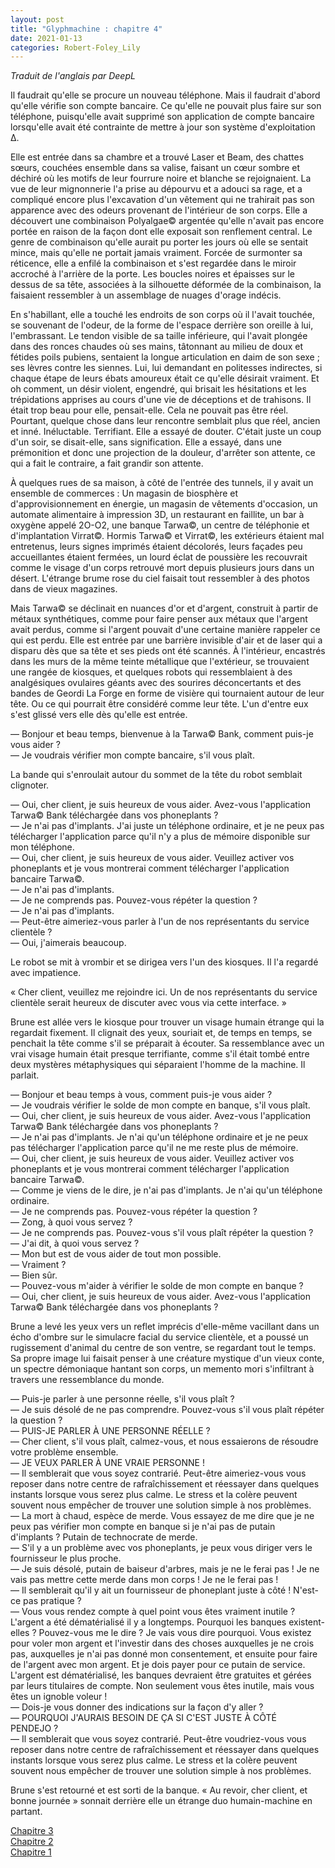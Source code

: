 ```yaml
---
layout: post
title: "Glyphmachine : chapitre 4"
date: 2021-01-13
categories: Robert-Foley_Lily
---
```


*Traduit de l'anglais par DeepL*

Il faudrait qu'elle se procure un nouveau téléphone. Mais il faudrait d'abord qu'elle vérifie son compte bancaire. Ce qu'elle ne pouvait plus faire sur son téléphone, puisqu'elle avait supprimé son application de compte bancaire lorsqu'elle avait été contrainte de mettre à jour son système d'exploitation Δ.

Elle est entrée dans sa chambre et a trouvé Laser et Beam, des chattes sœurs, couchées ensemble dans sa valise, faisant un cœur sombre et déchiré où les motifs de leur fourrure noire et blanche se rejoignaient. La vue de leur mignonnerie l'a prise au dépourvu et a adouci sa rage, et a compliqué encore plus l'excavation d'un vêtement qui ne trahirait pas son apparence avec des odeurs provenant de l'intérieur de son corps. Elle a découvert une combinaison Polyalgae© argentée qu'elle n'avait pas encore portée en raison de la façon dont elle exposait son renflement central. Le genre de combinaison qu'elle aurait pu porter les jours où elle se sentait mince, mais qu'elle ne portait jamais vraiment. Forcée de surmonter sa réticence, elle a enfilé la combinaison et s'est regardée dans le miroir accroché à l'arrière de la porte. Les boucles noires et épaisses sur le dessus de sa tête, associées à la silhouette déformée de la combinaison, la faisaient ressembler à un assemblage de nuages d'orage indécis.

En s'habillant, elle a touché les endroits de son corps où il l'avait touchée, se souvenant de l'odeur, de la forme de l'espace derrière son oreille à lui, l'embrassant. Le tendon visible de sa taille inférieure, qui l'avait plongée dans des ronces chaudes où ses mains, tâtonnant au milieu de doux et fétides poils pubiens, sentaient la longue articulation en daim de son sexe ; ses lèvres contre les siennes. Lui, lui demandant en politesses indirectes, si chaque étape de leurs ébats amoureux était ce qu'elle désirait vraiment. Et oh comment, un désir violent, engendré, qui brisait les hésitations et les trépidations apprises au cours d'une vie de déceptions et de trahisons. Il était trop beau pour elle, pensait-elle. Cela ne pouvait pas être réel. Pourtant, quelque chose dans leur rencontre semblait plus que réel, ancien et inné. Inéluctable. Terrifiant. Elle a essayé de douter. C'était juste un coup d'un soir, se disait-elle, sans signification. Elle a essayé, dans une prémonition et donc une projection de la douleur, d'arrêter son attente, ce qui a fait le contraire, a fait grandir son attente.  

À quelques rues de sa maison, à côté de l'entrée des tunnels, il y avait un ensemble de commerces : Un magasin de biosphère et d'approvisionnement en énergie, un magasin de vêtements d'occasion, un automate alimentaire à impression 3D, un restaurant en faillite, un bar à oxygène appelé 2O-O2, une banque Tarwa©, un centre de téléphonie et d'implantation Virrat©. Hormis Tarwa© et Virrat©, les extérieurs étaient mal entretenus, leurs signes imprimés étaient décolorés, leurs façades peu accueillantes étaient fermées, un lourd éclat de poussière les recouvrait comme le visage d'un corps retrouvé mort depuis plusieurs jours dans un désert. L'étrange brume rose du ciel faisait tout ressembler à des photos dans de vieux magazines.

Mais Tarwa© se déclinait en nuances d'or et d'argent, construit à partir de métaux synthétiques, comme pour faire penser aux métaux que l'argent avait perdus, comme si l'argent pouvait d'une certaine manière rappeler ce qui est perdu. Elle est entrée par une barrière invisible d'air et de laser qui a disparu dès que sa tête et ses pieds ont été scannés. À l'intérieur, encastrés dans les murs de la même teinte métallique que l'extérieur, se trouvaient une rangée de kiosques, et quelques robots qui ressemblaient à des analgésiques ovulaires géants avec des sourires déconcertants et des bandes de Geordi La Forge en forme de visière qui tournaient autour de leur tête. Ou ce qui pourrait être considéré comme leur tête. L'un d'entre eux s'est glissé vers elle dès qu'elle est entrée.

— Bonjour et beau temps, bienvenue à la Tarwa© Bank, comment puis-je vous aider ?  
— Je voudrais vérifier mon compte bancaire, s'il vous plaît.

La bande qui s'enroulait autour du sommet de la tête du robot semblait clignoter.

— Oui, cher client, je suis heureux de vous aider. Avez-vous l'application Tarwa© Bank téléchargée dans vos phoneplants ?  
— Je n'ai pas d'implants. J'ai juste un téléphone ordinaire, et je ne peux pas télécharger l'application parce qu'il n'y a plus de mémoire disponible sur mon téléphone.  
— Oui, cher client, je suis heureux de vous aider. Veuillez activer vos phoneplants et je vous montrerai comment télécharger l'application bancaire Tarwa©.  
— Je n'ai pas d'implants.  
— Je ne comprends pas. Pouvez-vous répéter la question ?  
— Je n'ai pas d'implants.  
— Peut-être aimeriez-vous parler à l'un de nos représentants du service clientèle ?  
— Oui, j'aimerais beaucoup.

Le robot se mit à vrombir et se dirigea vers l'un des kiosques. Il l'a regardé avec impatience.

« Cher client, veuillez me rejoindre ici. Un de nos représentants du service clientèle serait heureux de discuter avec vous via cette interface. »

Brune est allée vers le kiosque pour trouver un visage humain étrange qui la regardait fixement. Il clignait des yeux, souriait et, de temps en temps, se penchait la tête comme s'il se préparait à écouter. Sa ressemblance avec un vrai visage humain était presque terrifiante, comme s'il était tombé entre deux mystères métaphysiques qui séparaient l'homme de la machine. Il parlait.

— Bonjour et beau temps à vous, comment puis-je vous aider ?  
— Je voudrais vérifier le solde de mon compte en banque, s'il vous plaît.  
— Oui, cher client, je suis heureux de vous aider. Avez-vous l'application Tarwa© Bank téléchargée dans vos phoneplants ?  
— Je n'ai pas d'implants. Je n'ai qu'un téléphone ordinaire et je ne peux pas télécharger l'application parce qu'il ne me reste plus de mémoire.  
— Oui, cher client, je suis heureux de vous aider. Veuillez activer vos phoneplants et je vous montrerai comment télécharger l'application bancaire Tarwa©.  
— Comme je viens de le dire, je n'ai pas d'implants. Je n'ai qu'un téléphone ordinaire.  
— Je ne comprends pas. Pouvez-vous répéter la question ?  
— Zong, à quoi vous servez ?  
— Je ne comprends pas. Pouvez-vous s'il vous plaît répéter la question ?  
— J'ai dit, à quoi vous servez ?  
— Mon but est de vous aider de tout mon possible.  
— Vraiment ?  
— Bien sûr.  
— Pouvez-vous m'aider à vérifier le solde de mon compte en banque ?  
— Oui, cher client, je suis heureux de vous aider. Avez-vous l'application Tarwa© Bank téléchargée dans vos phoneplants ?

Brune a levé les yeux vers un reflet imprécis d'elle-même vacillant dans un écho d'ombre sur le simulacre facial du service clientèle, et a poussé un rugissement d'animal du centre de son ventre, se regardant tout le temps. Sa propre image lui faisait penser à une créature mystique d'un vieux conte, un spectre démoniaque hantant son corps, un memento mori s'infiltrant à travers une ressemblance du monde.

— Puis-je parler à une personne réelle, s'il vous plaît ?  
— Je suis désolé de ne pas comprendre. Pouvez-vous s'il vous plaît répéter la question ?  
— PUIS-JE PARLER À UNE PERSONNE RÉELLE ?  
— Cher client, s'il vous plaît, calmez-vous, et nous essaierons de résoudre votre problème ensemble.  
— JE VEUX PARLER À UNE VRAIE PERSONNE !  
— Il semblerait que vous soyez contrarié. Peut-être aimeriez-vous vous reposer dans notre centre de rafraîchissement et réessayer dans quelques instants lorsque vous serez plus calme. Le stress et la colère peuvent souvent nous empêcher de trouver une solution simple à nos problèmes.  
— La mort à chaud, espèce de merde. Vous essayez de me dire que je ne peux pas vérifier mon compte en banque si je n'ai pas de putain d'implants ? Putain de technocrate de merde.  
— S'il y a un problème avec vos phoneplants, je peux vous diriger vers le fournisseur le plus proche.  
— Je suis désolé, putain de baiseur d'arbres, mais je ne le ferai pas ! Je ne vais pas mettre cette merde dans mon corps ! Je ne le ferai pas !  
— Il semblerait qu'il y ait un fournisseur de phoneplant juste à côté ! N'est-ce pas pratique ?  
— Vous vous rendez compte à quel point vous êtes vraiment inutile ? L'argent a été dématérialisé il y a longtemps. Pourquoi les banques existent-elles ? Pouvez-vous me le dire ? Je vais vous dire pourquoi. Vous existez pour voler mon argent et l'investir dans des choses auxquelles je ne crois pas, auxquelles je n'ai pas donné mon consentement, et ensuite pour faire de l'argent avec mon argent. Et je dois payer pour ce putain de service. L'argent est dématérialisé, les banques devraient être gratuites et gérées par leurs titulaires de compte. Non seulement vous êtes inutile, mais vous êtes un ignoble voleur !  
— Dois-je vous donner des indications sur la façon d'y aller ?  
— POURQUOI J'AURAIS BESOIN DE ÇA SI C'EST JUSTE À CÔTÉ PENDEJO ?  
— Il semblerait que vous soyez contrarié. Peut-être voudriez-vous vous reposer dans notre centre de rafraîchissement et réessayer dans quelques instants lorsque vous serez plus calme. Le stress et la colère peuvent souvent nous empêcher de trouver une solution simple à nos problèmes.

Brune s'est retourné et est sorti de la banque. « Au revoir, cher client, et bonne journée » sonnait derrière elle un étrange duo humain-machine en partant.

[Chapitre 3](/glyphmachine-3.html)  
[Chapitre 2](/glyphmachine-2.html)  
[Chapitre 1](/glyphmachine-1.html)
